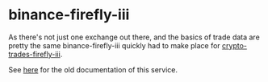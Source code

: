 # binance-firefly-iii

As there's not just one exchange out there, and the basics of trade data are pretty the same binance-firefly-iii quickly had to make place for [crypto-trades-firefly-iii](https://github.com/financelurker/crypto-trades-firefly-iii).

See [here](./README.old.md) for the old documentation of this service.
